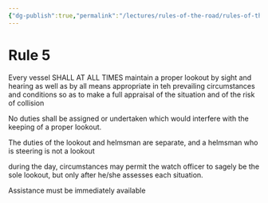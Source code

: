 ```yaml
---
{"dg-publish":true,"permalink":"/lectures/rules-of-the-road/rules-of-the-road-index/rule-5-look-out/","created":"2025-05-26T15:39:08.658-04:00","updated":"2025-05-29T21:15:27.990-04:00"}
---
```



# Rule 5

Every vessel SHALL AT ALL TIMES maintain a proper lookout by sight and hearing as well as by all means appropriate in teh prevailing circumstances and conditions so as to make a full appraisal of the situation and of the risk of collision

No duties shall be assigned or undertaken which would interfere with the keeping of a proper lookout.

The duties of the lookout and helmsman are separate, and a helmsman who is steering is not a lookout 

during the day, circumstances may permit the watch officer to sagely be the sole lookout, but only after he/she assesses each situation.

Assistance must be immediately available
